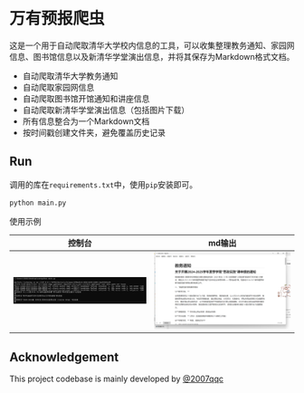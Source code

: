 # 万有预报爬虫

这是一个用于自动爬取清华大学校内信息的工具，可以收集整理教务通知、家园网信息、图书馆信息以及新清华学堂演出信息，并将其保存为Markdown格式文档。

- 自动爬取清华大学教务通知
- 自动爬取家园网信息
- 自动爬取图书馆开馆通知和讲座信息
- 自动爬取新清华学堂演出信息（包括图片下载）
- 所有信息整合为一个Markdown文档
- 按时间戳创建文件夹，避免覆盖历史记录

## Run
调用的库在`requirements.txt`中，使用`pip`安装即可。
```bash
python main.py
```
使用示例

| 控制台                                  | md输出                                                       |
| --------------------------------------- | ------------------------------------------------------------ |
| ![](assets/image-20250424231040343.png) | ![image-20250424231538554](assets/image-20250424231538554.png) |

## Acknowledgement
This project codebase is mainly developed by [@2007qqc](https://github.com/2007qqc)

